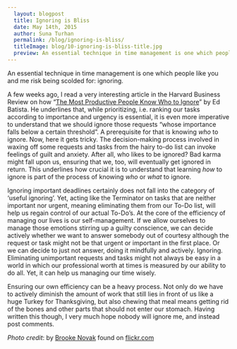 ```yaml
---
  layout: blogpost
  title: Ignoring is Bliss
  date: May 14th, 2015
  author: Suna Turhan
  permalink: /blog/ignoring-is-bliss/
  titleImage: blog/10-ignoring-is-bliss-title.jpg
  preview: An essential technique in time management is one which people like you and me risk being scolded for: ignoring. A few weeks ago, I read a very interesting article in the Harvard Business Review on how “The Most Productive People Know Who to Ignore” by Ed Batista.
---
```


An essential technique in time management is one which people like you and me risk being scolded for: ignoring.

A few weeks ago, I read a very interesting article in the Harvard Business Review on how “[The Most Productive People Know Who to Ignore](http://blogs.hbr.org/2014/08/the-most-productive-people-know-who-to-ignore/)” by Ed Batista. He underlines that, while prioritizing, i.e. ranking our tasks according to importance and urgency is essential, it is even more imperative to understand that we should ignore those requests “whose importance falls below a certain threshold”. A prerequisite for that is knowing *who* to ignore. Now, here it gets tricky. The decision-making process involved in waxing off some requests and tasks from the hairy to-do list can invoke feelings of guilt and anxiety. After all, who likes to be ignored? Bad karma might fall upon us, ensuring that we, too, will eventually get ignored in return. This underlines how crucial it is to understand that learning *how* to ignore is part of the process of knowing *who* or *what* to ignore.

Ignoring important deadlines certainly does not fall into the category of ‘useful ignoring’. Yet, acting like the Terminator on tasks that are neither important nor urgent, meaning eliminating them from our To-Do list, will help us regain control of our actual To-Do’s. At the core of the efficiency of managing our lives is our self-management. If we allow ourselves to manage those emotions stirring up a guilty conscience, we can decide actively whether we want to answer somebody out of courtesy although the request or task might not be that urgent or important in the first place. Or we can decide to just not answer, doing it mindfully and actively. Ignoring. Eliminating unimportant requests and tasks might not always be easy in a world in which our professional worth at times is measured by our ability to do all. Yet, it can help us managing our time wisely.

Ensuring our own efficiency can be a heavy process. Not only do we have to actively diminish the amount of work that still lies in front of us like a huge Turkey for Thanksgiving, but also chewing that meal means getting rid of the bones and other parts that should not enter our stomach. Having written this though, I very much hope nobody will ignore me, and instead post comments.

*Photo credit*: by [Brooke Novak](https://www.flickr.com/photos/brookenovak/) found on [flickr.com](https://www.flickr.com/photos/brookenovak/41525278/)

